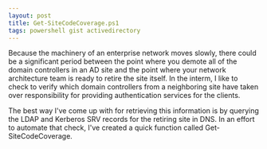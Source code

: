```yaml
---
layout: post
title: Get-SiteCodeCoverage.ps1
tags: powershell gist activedirectory
---
```


Because the machinery of an enterprise network moves slowly, there could be a significant period between the point where you demote all of the domain controllers in an AD site and the point where your network architecture team is ready to retire the site itself. In the interm, I like to check to verify which domain controllers from a neighboring site have taken over responsibility for providing authentication services for the clients. 

The best way I've come up with for retrieving this information is by querying the LDAP and Kerberos SRV records for the retiring site in DNS. In an effort to automate that check, I've created a quick function called Get-SiteCodeCoverage. 

<script src="https://gist.github.com/MWRobertson/5a2bd201c336f7ac4615e216fcde80ba.js"></script>